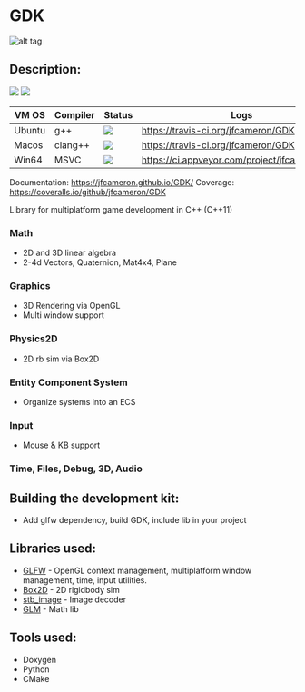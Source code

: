 # GDK
![alt tag](http://jfcameron.github.io/Github/GDK/EarlyRender.png "")

## Description:
![](https://img.shields.io/badge/platforms-win64%20|%20macos%20|%20ubuntu%20-lightgrey.svg) ![](https://coveralls.io/repos/github/jfcameron/GDK/badge.svg?branch=master)

| VM OS | Compiler | Status | Logs |
| --- | --- | --- | --- |
| Ubuntu | g++ | ![](https://travis-ci.org/jfcameron/GDK.svg?branch=master) | https://travis-ci.org/jfcameron/GDK |
| Macos | clang++ | ![](https://travis-ci.org/jfcameron/GDK.svg?branch=master) | https://travis-ci.org/jfcameron/GDK |
| Win64 | MSVC | ![](https://ci.appveyor.com/api/projects/status/sxivr8m9r1tjggis/branch/master?svg=true) | https://ci.appveyor.com/project/jfcameron/gdk |

Documentation: https://jfcameron.github.io/GDK/
Coverage: https://coveralls.io/github/jfcameron/GDK

Library for multiplatform game development in C++ (C++11)

### Math
* 2D and 3D linear algebra
* 2-4d Vectors, Quaternion, Mat4x4, Plane

### Graphics
* 3D Rendering via OpenGL
* Multi window support

### Physics2D
* 2D rb sim via Box2D

### Entity Component System
* Organize systems into an ECS

### Input
* Mouse & KB support

### Time, Files, Debug, 3D, Audio

## Building the development kit:
* Add glfw dependency, build GDK, include lib in your project

## Libraries used:
* [GLFW](http://www.glfw.org/) - OpenGL context management, multiplatform window management, time, input utilities.
* [Box2D](https://github.com/erincatto/Box2D) - 2D rigidbody sim
* [stb_image](https://github.com/nothings/stb) - Image decoder
* [GLM](http://glm.g-truc.net/0.9.8/index.html) - Math lib

## Tools used:
* Doxygen
* Python
* CMake
